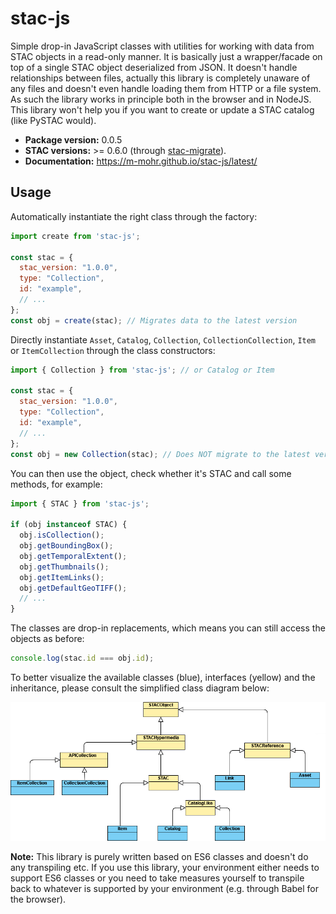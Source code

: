 # stac-js

Simple drop-in JavaScript classes with utilities for working with data from STAC objects in a read-only manner.
It is basically just a wrapper/facade on top of a single STAC object deserialized from JSON.
It doesn't handle relationships between files, actually this library is completely unaware of any files and doesn't even handle loading them from HTTP or a file system.
As such the library works in principle both in the browser and in NodeJS.
This library won't help you if you want to create or update a STAC catalog (like PySTAC would).

- **Package version:** 0.0.5
- **STAC versions:** >= 0.6.0 (through [stac-migrate](https://github.com/stac-utils/stac-migrate)).
- **Documentation:** <https://m-mohr.github.io/stac-js/latest/>

## Usage

Automatically instantiate the right class through the factory:
```js
import create from 'stac-js';

const stac = {
  stac_version: "1.0.0",
  type: "Collection",
  id: "example",
  // ...
};
const obj = create(stac); // Migrates data to the latest version
```

Directly instantiate `Asset`, `Catalog`, `Collection`, `CollectionCollection`, `Item` or `ItemCollection` through the class constructors:
```js
import { Collection } from 'stac-js'; // or Catalog or Item

const stac = {
  stac_version: "1.0.0",
  type: "Collection",
  id: "example",
  // ...
};
const obj = new Collection(stac); // Does NOT migrate to the latest version
```

You can then use the object, check whether it's STAC and call some methods, for example:
```js
import { STAC } from 'stac-js';

if (obj instanceof STAC) {
  obj.isCollection();
  obj.getBoundingBox();
  obj.getTemporalExtent();
  obj.getThumbnails();
  obj.getItemLinks();
  obj.getDefaultGeoTIFF();
  // ...
}
```

The classes are drop-in replacements, which means you can still access the objects as before:
```js
console.log(stac.id === obj.id);
```

To better visualize the available classes (blue), interfaces (yellow) and the inheritance, please consult the simplified class diagram below:

![Class diagram for stac-js](classes.png)

**Note:** This library is purely written based on ES6 classes and doesn't do any transpiling etc.
If you use this library, your environment either needs to support ES6 classes or you need to take measures yourself to transpile back to whatever is supported by your environment (e.g. through Babel for the browser).
